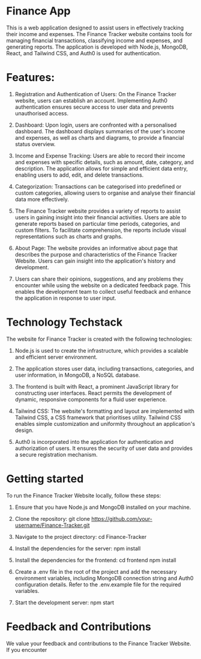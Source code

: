 
# Finance App

This is a web application designed to assist users in effectively tracking their income and expenses. The Finance Tracker website contains tools for managing financial transactions, classifying income and expenses, and generating reports. The application is developed with Node.js, MongoDB, React, and Tailwind CSS, and Auth0 is used for authentication.

# Features:
1. Registration and Authentication of Users: On the Finance Tracker website, users can establish an account. Implementing Auth0 authentication ensures secure access to user data and prevents unauthorised access.

2. Dashboard: Upon login, users are confronted with a personalised dashboard. The dashboard displays summaries of the user's income and expenses, as well as charts and diagrams, to provide a financial status overview.

3. Income and Expense Tracking: Users are able to record their income and expenses with specific details, such as amount, date, category, and description. The application allows for simple and efficient data entry, enabling users to add, edit, and delete transactions.

4. Categorization: Transactions can be categorised into predefined or custom categories, allowing users to organise and analyse their financial data more effectively.

5. The Finance Tracker website provides a variety of reports to assist users in gaining insight into their financial activities. Users are able to generate reports based on particular time periods, categories, and custom filters. To facilitate comprehension, the reports include visual representations such as charts and graphs.

6. About Page: The website provides an informative about page that describes the purpose and characteristics of the Finance Tracker Website. Users can gain insight into the application's history and development.

7. Users can share their opinions, suggestions, and any problems they encounter while using the website on a dedicated feedback page. This enables the development team to collect useful feedback and enhance the application in response to user input.

# Technology Techstack

The website for Finance Tracker is created with the following technologies:

1. Node.js is used to create the infrastructure, which provides a scalable and efficient server environment.

2. The application stores user data, including transactions, categories, and user information, in MongoDB, a NoSQL database.

3. The frontend is built with React, a prominent JavaScript library for constructing user interfaces. React permits the development of dynamic, responsive components for a fluid user experience.

4. Tailwind CSS: The website's formatting and layout are implemented with Tailwind CSS, a CSS framework that prioritises utility. Tailwind CSS enables simple customization and uniformity throughout an application's design.

5. Auth0 is incorporated into the application for authentication and authorization of users. It ensures the security of user data and provides a secure registration mechanism.

# Getting started

To run the Finance Tracker Website locally, follow these steps:

1. Ensure that you have Node.js and MongoDB installed on your machine.

2. Clone the repository:
   git clone https://github.com/your-username/Finance-Tracker.git

3. Navigate to the project directory:
   cd Finance-Tracker

4. Install the dependencies for the server:
   npm install

5. Install the dependencies for the frontend:
   cd frontend
   npm install

6. Create a .env file in the root of the project and add the necessary environment variables, including MongoDB connection string and Auth0 configuration details. Refer to the .env.example file for the required variables.

7. Start the development server:
   npm start


# Feedback and Contributions
We value your feedback and contributions to the Finance Tracker Website. If you encounter
